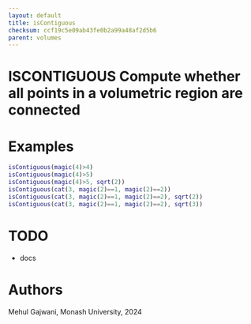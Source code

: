 ```yaml
---
layout: default
title: isContiguous
checksum: ccf19c5e09ab43fe0b2a99a48af2d5b6
parent: volumes
---
```



 
# ISCONTIGUOUS Compute whether all points in a volumetric region are connected
 
# Examples
```matlab
isContiguous(magic(4)>4)
isContiguous(magic(4)>5)
isContiguous(magic(4)>5, sqrt(2))
isContiguous(cat(3, magic(2)==1, magic(2)==2))
isContiguous(cat(3, magic(2)==1, magic(2)==2), sqrt(2))
isContiguous(cat(3, magic(2)==1, magic(2)==2), sqrt(3))
```
 
# TODO
-  docs 
 
# Authors

Mehul Gajwani, Monash University, 2024

